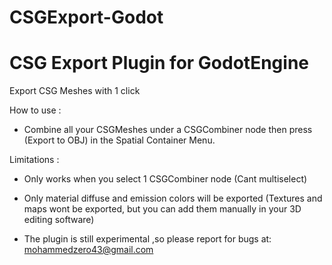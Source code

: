 # CSGExport-Godot
CSG Export Plugin for GodotEngine
=================================
Export CSG Meshes with 1 click 

How to use :
- Combine all your CSGMeshes under a CSGCombiner node then press (Export to OBJ) in the Spatial Container Menu.

Limitations :
- Only works when you select 1 CSGCombiner node (Cant multiselect)

- Only material diffuse and emission colors will be exported (Textures and maps wont be exported, but you can add them manually in your 3D editing software) 

- The plugin is still experimental ,so please report for bugs at: mohammedzero43@gmail.com
